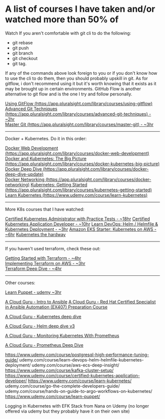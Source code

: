 # A list of courses I have taken and/or watched more than 50% of


Watch If you aren't comfortable with git cli to do the following:
  - git rebase
  - git push
  - git branch
  - git checkout
  - git tag.

If any of the commands above look foreign to you or if you don't know how to use the cli to do them, then you should probably upskill in git. As for gitflow, i don't recommend using it but it's worth knowing that it exists as it may be brought up in certain environments. GitHub Flow is another alternative to git flow and is the one I try and follow personally.

[Using GitFlow (https://app.pluralsight.com/library/courses/using-gitflow)](https://app.pluralsight.com/library/courses/using-gitflow)  
[Advanced Git Techniques (https://app.pluralsight.com/library/courses/advanced-git-techniques) - ~2hr](https://app.pluralsight.com/library/courses/advanced-git-techniques)  
[Master Git (https://app.pluralsight.com/library/courses/master-git) - ~3hr](https://app.pluralsight.com/library/courses/master-git)

---

Docker + Kubernetes. Do it in this order:

[Docker Web Development (https://app.pluralsight.com/library/courses/docker-web-development)](https://app.pluralsight.com/library/courses/docker-web-development)  
[Docker and Kubernetes: The Big Picture (https://app.pluralsight.com/library/courses/docker-kubernetes-big-picture)](https://app.pluralsight.com/library/courses/docker-kubernetes-big-picture)  
[Docker Deep Dive (https://app.pluralsight.com/library/courses/docker-deep-dive-update)](https://app.pluralsight.com/library/courses/docker-deep-dive-update)  
[Docker Networking (https://app.pluralsight.com/library/courses/docker-networking)](https://app.pluralsight.com/library/courses/docker-networking)
[Kubernetes: Getting Started (https://app.pluralsight.com/library/courses/kubernetes-getting-started)](https://app.pluralsight.com/library/courses/kubernetes-getting-started)
[Learn Kubernetes (https://www.udemy.com/course/learn-kubernetes)](https://www.udemy.com/course/learn-kubernetes)  

---

More K8s courses that I have watched:

[Certified Kubernetes Administrator with Practice Tests  - ~18hr](https://www.udemy.com/course/certified-kubernetes-administrator-with-practice-tests)
[Certified Kubernetes Application Developer  - ~10hr](https://www.udemy.com/course/certified-kubernetes-application-developer)
[Learn DevOps: Helm / Helmfile & Kubernetes Deployment - ~3hr](https://www.udemy.com/course/learn-devops-helm-helmfile-kubernetes-deployment)
[Amazon EKS Starter: Kubernetes on AWS  - ~6hr](https://www.udemy.com/course/amazon-eks-starter-kubernetes-on-aws)
[Kubernetes the hardway](https://learn.acloud.guru/course/8832e727-9101-4785-8ea6-e8057ad62f69/overview)

---

If you haven't used terraform, check these out:

[Getting Started with Terraform - ~4hr](https://www.pluralsight.com/courses/getting-started-terraform)  
[Implementing Terraform on AWS  - ~3hr](https://www.pluralsight.com/courses/implementing-terraform-aws)  
[Terraform Deep Dive - ~4hr](https://www.pluralsight.com/courses/terraform-deep-dive)


---

Other courses:

[Learn Puppet - udemy ~3hr](https://www.udemy.com/course/learn-puppet/)

[A Cloud Guru - Intro to Ansible](https://learn.acloud.guru/course/intro-to-ansible/dashboard)
[A Cloud Guru - 
Red Hat Certified Specialist in Ansible Automation (EX407) Preparation Course](https://learn.acloud.guru/course/2fee0924-2fb2-4f10-845e-d35b2346ab52/overview)

[A Cloud Guru - Kubernetes deep dive](https://learn.acloud.guru/course/kubernetes-deep-dive/dashboard)

[A Cloud Guru - Helm deep dive v3](https://learn.acloud.guru/course/helm-deep-dive-v3/dashboard)

[A Cloud Guru - Monitoring Kubernetes With Prometheus](https://learn.acloud.guru/course/97037e05-88ed-41a1-92ee-f5a8080318c2/dashboard)

[A Cloud Guru - 
Prometheus Deep Dive](https://learn.acloud.guru/course/0eaae074-9914-47d1-9239-3d6f267d302b/dashboard)

https://www.udemy.com/course/postgresql-high-performance-tuning-guide/
udemy.com/course/learn-devops-helm-helmfile-kubernetes-deployment/
udemy.com/course/aws-ecs-deep-insight/
https://www.udemy.com/course/kafka-cluster-setup/
https://www.udemy.com/course/certified-kubernetes-application-developer/
https://www.udemy.com/course/learn-kubernetes/
udemy.com/course/go-the-complete-developers-guide/
udemy.com/course/hands-on-guide-to-argo-workflows-on-kubernetes/
https://www.udemy.com/course/learn-puppet/


Logging in Kubernetes with EFK Stack from Nana on Udemy (no longer offered via udemy but they probably have it on their own site)
